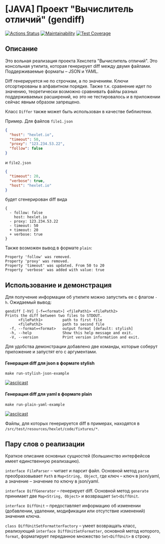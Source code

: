 # [JAVA] Проект "Вычислитель отличий" (gendiff)

[![Actions Status](https://github.com/danielvinogradov/java-project-lvl2/workflows/java-ci/badge.svg)](https://github.com/danielvinogradov/java-project-lvl2/actions)
[![Maintainability](https://api.codeclimate.com/v1/badges/81785547cb929e5eb0e0/maintainability)](https://codeclimate.com/github/danielvinogradov/java-project-lvl2/maintainability)
[![Test Coverage](https://api.codeclimate.com/v1/badges/81785547cb929e5eb0e0/test_coverage)](https://codeclimate.com/github/danielvinogradov/java-project-lvl2/test_coverage)

## Описание

Это вольная реализация проекта Хекслета "Вычислитель отличий". Это консольная утилита, которая генерирует diff между
двумя файлами. Поддерживаемые форматы – JSON и YAML.

Diff генерируется не по строчкам, а по значениям. Ключи отсортированы в алфавитном порядке. Также т.к. сравнение идет по
значению, теоретически возможно сравнивать файлы разных поддерживаемых расширений, но это не тестировалось и в
приложении сейчас явным образом запрещено.

Класс `Differ` также может быть использован в качестве библиотеки.

Пример. Для файлов `file1.json`

```json 
{
  "host": "hexlet.io",
  "timeout": 50,
  "proxy": "123.234.53.22",
  "follow": false
}
```

и `file2.json`

```json
{
  "timeout": 20,
  "verbose": true,
  "host": "hexlet.io"
}
```

будет сгенерирован diff вида

```
{
  - follow: false
    host: hexlet.io
  - proxy: 123.234.53.22
  - timeout: 50
  + timeout: 20
  + verbose: true
}
```

Также возможен вывод в формате `plain`:

```
Property 'follow' was removed.
Property 'proxy' was removed.
Property 'timeout' was updated. From 50 to 20 
Property 'verbose' was added with value: true 
```

## Использование и демонстрация

Для получение информации об утилите можно запустить ее с флагом `-h`. Ожидаемый вывод:

```
gendiff [-hV] [-f=<format>] <filePath1> <filePath2>
Prints the diff between two files to STDOUT.
      <filePath1>         path to first file
      <filePath2>         path to second file
  -f, --format=<format>   output format [default: stylish]
  -h, --help              Show this help message and exit.
  -V, --version           Print version information and exit.
```

Для удобства демонстрации добавлено две команды, которые соберут приложение и запустят его с аргументами.

#### Генерация diff для json в формате stylish

```
make run-stylish-json-example 
```

[![asciicast](https://asciinema.org/a/jkXctWKP4rlcnmdJXoQNL7JCU.svg)](https://asciinema.org/a/jkXctWKP4rlcnmdJXoQNL7JCU)

#### Генерация diff для yaml в формате plain

```
make run-plain-yaml-example
```

[![asciicast](https://asciinema.org/a/eUC2u0WAA2dRF2HqgWZTk2RYf.svg)](https://asciinema.org/a/eUC2u0WAA2dRF2HqgWZTk2RYf)

Файлы, для которых генерируется diff в примерах, находятся в `/src/test/resources/hexlet/code/fixtures/*`.

## Пару слов о реализации

Краткое описание основных сущностей (большинство интерфейсов имеет единственную реализацию).

`interface FileParser` – читает и парсит файл. Основной метод `parse` преобразовывает `Path` в `Map<String, Object`, где
ключ – ключ в json/yaml, а значение – значение по ключу в json/yaml.

`interface DiffGenerator` – генерирует diff. Основной метод `generate` принимает две `Map<String, Object>` и
возвращает `Set<DiffUnit`.

`interface DiffUnit` – предоставляет информацию об изменении (добавлении, удалении, модификации или отсутствие
изменений) значения ключа.

`class DiffUnitSetFormatterFactory` – умеет возвращать класс, реализующий `interface DiffUnitSetFormatter`, основной
метод которого, `format`, форматирует переданное множество `Set<DiffUnit>` в строку.

